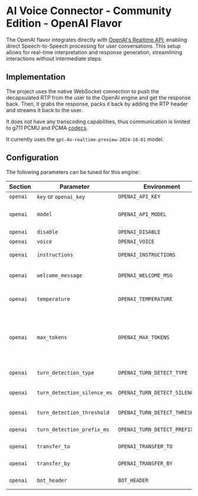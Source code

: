 # AI Voice Connector - Community Edition - OpenAI Flavor

The OpenAI flavor integrates directly with [OpenAI's Realtime
API](https://platform.openai.com/docs/guides/realtime), enabling direct
Speech-to-Speech processing for user conversations. This setup allows for
real-time interpretation and response generation, streamlining interactions
without intermediate steps.

## Implementation

The project uses the native WebSocket connection to push the decapsulated RTP
from the user to the OpenAI engine and get the response back. Then, it grabs
the response, packs it back by adding the RTP header and streams it back to
the user.

It does not have any transcoding capabilities, thus communication is limited
to g711 PCMU and PCMA
[codecs](https://platform.openai.com/docs/guides/realtime/audio-formats).

It currently uses the `gpt-4o-realtime-preview-2024-10-01` model.

## Configuration

The following parameters can be tuned for this engine:

| Section  | Parameter    | Environment | Mandatory | Description | Default |
|----------|--------------|-------------|-----------|-------------|---------|
| `openai` | `key` or `openai_key` | `OPENAI_API_KEY`   | **yes** | [OpenAI API](https://platform.openai.com/) key | not provided |
| `openai` | `model`               | `OPENAI_API_MODEL` | no | [OpenAI Realtime Model](https://platform.openai.com/docs/models/gpt-4o-realtime) used | `gpt-4o-realtime-preview-2024-10-01` |
| `openai` | `disable` | `OPENAI_DISABLE`   | no | Disables the flavor | false |
| `openai` | `voice`   | `OPENAI_VOICE`     | no | Configures the [OpenAI voice](https://platform.openai.com/docs/guides/text-to-speech#voice-options) | `alloy` |
| `openai` | `instructions`    | `OPENAI_INSTRUCTIONS` | no | Configures the OpenAI module instructions | default/none |
| `openai` | `welcome_message` | `OPENAI_WELCOME_MSG`  | no | A welcome message to be played back to the user when the call starts | no message |
| `openai` | `temperature`     | `OPENAI_TEMPERATURE`  | no | Sampling temperature for the model, limited to `[0.6, 1.2]` | 0.8 |
| `openai` | `max_tokens`      | `OPENAI_MAX_TOKENS`   | no | Configures [OpenAI Turn Detection](https://platform.openai.com/docs/api-reference/realtime-client-events/session/update) `max_response_output_tokens`, the maximum number of output tokens for a single assistant response. Possible values are `[1, 4096]` or `inf`  | `inf` |
| `openai` | `turn_detection_type`      | `OPENAI_TURN_DETECT_TYPE`      | no | Configures [OpenAI Turn Detection](https://platform.openai.com/docs/api-reference/realtime-client-events/session/update) `type` | `server_vad` |
| `openai` | `turn_detection_silence_ms`| `OPENAI_TURN_DETECT_SILENCE_MS`| no | Configures [OpenAI Turn Detection](https://platform.openai.com/docs/api-reference/realtime-client-events/session/update) `silence duration ms` | `200` |
| `openai` | `turn_detection_threshold` | `OPENAI_TURN_DETECT_THRESHOLD` | no | Configures [OpenAI Turn Detection](https://platform.openai.com/docs/api-reference/realtime-client-events/session/update) `threshold` | `0.5` |
| `openai` | `turn_detection_prefix_ms` | `OPENAI_TURN_DETECT_PREFIX_MS` | no | Configures [OpenAI Turn Detection](https://platform.openai.com/docs/api-reference/realtime-client-events/session/update) `prefix_padding_ms` | `300` |
| `openai`  |  `transfer_to`  | `OPENAI_TRANSFER_TO` | no | [SIP uri](https://en.wikipedia.org/wiki/SIP_URI_scheme) for call transfer function | not set |
| `openai`  |  `transfer_by`  | `OPENAI_TRANSFER_BY` | no | [SIP uri](https://en.wikipedia.org/wiki/SIP_URI_scheme) for call transfer function | not set |
| `openai`  | `bot_header` | `BOT_HEADER` | no | in what title is the bot username | `To` |
